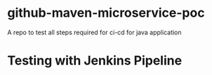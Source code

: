 # github-maven-microservice-poc
A repo to test all steps required for ci-cd for java application
# Testing with Jenkins Pipeline